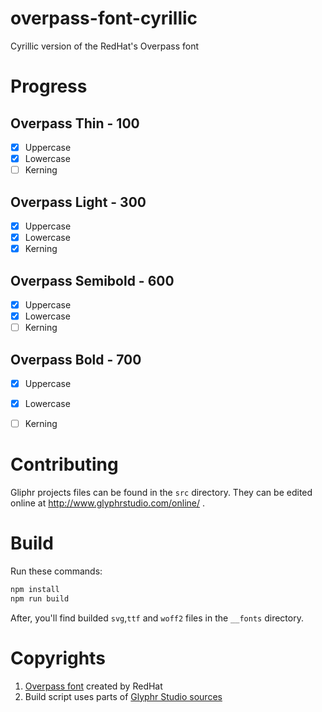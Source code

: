 # overpass-font-cyrillic
Cyrillic version of the RedHat's Overpass font

# Progress

## Overpass Thin - 100
- [x] Uppercase
- [x] Lowercase
- [ ] Kerning

## Overpass Light - 300
- [x] Uppercase
- [x] Lowercase
- [x] Kerning

## Overpass Semibold - 600
- [x] Uppercase
- [x] Lowercase
- [ ] Kerning

## Overpass Bold - 700
- [x] Uppercase
- [x] Lowercase
- [ ] Kerning


# Contributing

Gliphr projects files can be found in the `src` directory. They can be edited online at http://www.glyphrstudio.com/online/ .


# Build

Run these commands:

```bash
npm install
npm run build
```
After, you'll find builded `svg`,`ttf` and `woff2` files in the `__fonts` directory.

# Copyrights
1. [Overpass font](https://github.com/RedHatBrand/Overpass) created by RedHat
2. Build script uses parts of [Glyphr Studio sources](https://github.com/glyphr-studio/Glyphr-Studio-1)
